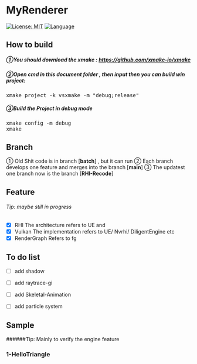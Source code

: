 # MyRenderer
[![License: MIT](https://img.shields.io/badge/License-MIT-blue.svg)](https://opensource.org/licenses/MIT)
[![Language](https://img.shields.io/badge/language-C++-blue.svg)](https://isocpp.org/)
## How to build 
##### ①You should download the xmake : https://github.com/xmake-io/xmake

##### ②Open cmd in this document folder , then input then you can build win project:
<pre>
xmake project -k vsxmake -m "debug;release"
</pre>

##### ③Build the Project in debug mode
<pre>
xmake config -m debug
xmake
</pre>

## Branch
① Old Shit code is in branch [**batch**] , but it can run
② Each branch develops one feature and merges into the branch [**main**] 
③ The updatest one branch now is the branch [**RHI-Recode**]

## Feature
###### Tip: maybe still in progress
 - [x] RHI
The architecture refers to UE and
 - [x] Vulkan 
The implementation refers to UE/ Nvrhi/ DiligentEngine etc
 - [x] RenderGraph
Refers to fg

## To do list
 - [ ] add shadow
 - [ ] add raytrace-gi
 - [ ] add Skeletal-Animation
 - [ ] add particle system





 ## Sample
######Tip: Mainly to verify the engine feature
 ### 1-HelloTriangle
